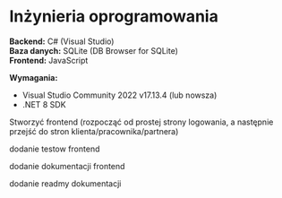 # Inżynieria oprogramowania

**Backend:** C# (Visual Studio)  
**Baza danych:** SQLite (DB Browser for SQLite)  
**Frontend:** JavaScript  

**Wymagania:**  
- Visual Studio Community 2022 v17.13.4 (lub nowsza)  
- .NET 8 SDK  


Stworzyć frontend (rozpocząć od prostej strony logowania, a następnie przejść do stron klienta/pracownika/partnera)

dodanie testow frontend

dodanie dokumentacji frontend


dodanie readmy dokumentacji
